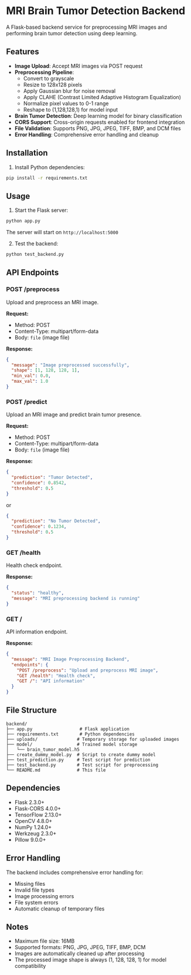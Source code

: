 # MRI Brain Tumor Detection Backend

A Flask-based backend service for preprocessing MRI images and performing brain tumor detection using deep learning.

## Features

- **Image Upload**: Accept MRI images via POST request
- **Preprocessing Pipeline**:
  - Convert to grayscale
  - Resize to 128x128 pixels
  - Apply Gaussian blur for noise removal
  - Apply CLAHE (Contrast Limited Adaptive Histogram Equalization)
  - Normalize pixel values to 0-1 range
  - Reshape to (1,128,128,1) for model input
- **Brain Tumor Detection**: Deep learning model for binary classification
- **CORS Support**: Cross-origin requests enabled for frontend integration
- **File Validation**: Supports PNG, JPG, JPEG, TIFF, BMP, and DCM files
- **Error Handling**: Comprehensive error handling and cleanup

## Installation

1. Install Python dependencies:
```bash
pip install -r requirements.txt
```

## Usage

1. Start the Flask server:
```bash
python app.py
```

The server will start on `http://localhost:5000`

2. Test the backend:
```bash
python test_backend.py
```

## API Endpoints

### POST /preprocess
Upload and preprocess an MRI image.

**Request:**
- Method: POST
- Content-Type: multipart/form-data
- Body: `file` (image file)

**Response:**
```json
{
  "message": "Image preprocessed successfully",
  "shape": [1, 128, 128, 1],
  "min_val": 0.0,
  "max_val": 1.0
}
```

### POST /predict
Upload an MRI image and predict brain tumor presence.

**Request:**
- Method: POST
- Content-Type: multipart/form-data
- Body: `file` (image file)

**Response:**
```json
{
  "prediction": "Tumor Detected",
  "confidence": 0.8542,
  "threshold": 0.5
}
```

or

```json
{
  "prediction": "No Tumor Detected",
  "confidence": 0.1234,
  "threshold": 0.5
}
```

### GET /health
Health check endpoint.

**Response:**
```json
{
  "status": "healthy",
  "message": "MRI preprocessing backend is running"
}
```

### GET /
API information endpoint.

**Response:**
```json
{
  "message": "MRI Image Preprocessing Backend",
  "endpoints": {
    "POST /preprocess": "Upload and preprocess MRI image",
    "GET /health": "Health check",
    "GET /": "API information"
  }
}
```

## File Structure

```
backend/
├── app.py                  # Flask application
├── requirements.txt        # Python dependencies
├── uploads/               # Temporary storage for uploaded images
├── model/                 # Trained model storage
│   └── brain_tumor_model.h5
├── create_dummy_model.py  # Script to create dummy model
├── test_prediction.py     # Test script for prediction
├── test_backend.py        # Test script for preprocessing
└── README.md              # This file
```

## Dependencies

- Flask 2.3.0+
- Flask-CORS 4.0.0+
- TensorFlow 2.13.0+
- OpenCV 4.8.0+
- NumPy 1.24.0+
- Werkzeug 2.3.0+
- Pillow 9.0.0+

## Error Handling

The backend includes comprehensive error handling for:
- Missing files
- Invalid file types
- Image processing errors
- File system errors
- Automatic cleanup of temporary files

## Notes

- Maximum file size: 16MB
- Supported formats: PNG, JPG, JPEG, TIFF, BMP, DCM
- Images are automatically cleaned up after processing
- The processed image shape is always (1, 128, 128, 1) for model compatibility
